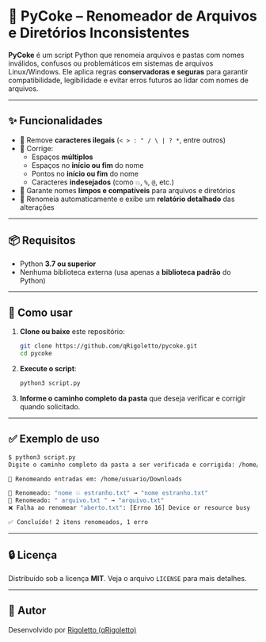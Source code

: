 # 🧹 PyCoke – Renomeador de Arquivos e Diretórios Inconsistentes

**PyCoke** é um script Python que renomeia arquivos e pastas com nomes inválidos, confusos ou problemáticos em sistemas de arquivos Linux/Windows. Ele aplica regras **conservadoras e seguras** para garantir compatibilidade, legibilidade e evitar erros futuros ao lidar com nomes de arquivos.

---

## ✨ Funcionalidades

- 🚫 Remove **caracteres ilegais** (`< > : " / \ | ? *`, entre outros)
- 🔧 Corrige:
  - Espaços **múltiplos**
  - Espaços no **início ou fim** do nome
  - Pontos no **início ou fim** do nome
  - Caracteres **indesejados** (como `💥`, `%`, `@`, etc.)
- 🧼 Garante nomes **limpos e compatíveis** para arquivos e diretórios
- 📝 Renomeia automaticamente e exibe um **relatório detalhado** das alterações

---

## 📦 Requisitos

- Python **3.7 ou superior**
- Nenhuma biblioteca externa (usa apenas a **biblioteca padrão** do Python)

---

## 🚀 Como usar

1. **Clone ou baixe** este repositório:

   ```bash
   git clone https://github.com/qRigoletto/pycoke.git
   cd pycoke
   ```

2. **Execute o script**:

   ```bash
   python3 script.py
   ```

3. **Informe o caminho completo da pasta** que deseja verificar e corrigir quando solicitado.

---

## ✅ Exemplo de uso

```bash
$ python3 script.py
Digite o caminho completo da pasta a ser verificada e corrigida: /home/usuario/Downloads

🔧 Renomeando entradas em: /home/usuario/Downloads

📝 Renomeado: "nome 💥 estranho.txt" → "nome estranho.txt"
📝 Renomeado: " arquivo.txt " → "arquivo.txt"
❌ Falha ao renomear "aberto.txt": [Errno 16] Device or resource busy

✅ Concluído! 2 itens renomeados, 1 erro
```

---

## 🔒 Licença

Distribuído sob a licença **MIT**. Veja o arquivo `LICENSE` para mais detalhes.

---

## 👤 Autor

Desenvolvido por [Rigoletto (qRigoletto)](https://github.com/qRigoletto)
